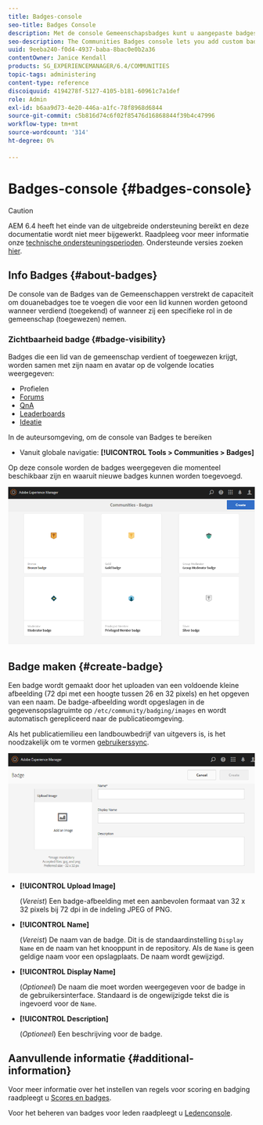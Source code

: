 ```yaml
---
title: Badges-console
seo-title: Badges Console
description: Met de console Gemeenschapsbadges kunt u aangepaste badges toevoegen die kunnen worden weergegeven voor leden die hun geld hebben verdiend (toegekend) of die een specifieke rol in de gemeenschap hebben (toegewezen)
seo-description: The Communities Badges console lets you add custom badges that can be displayed for members when earned (awarded) or when they take on a specific role in the community (assigned)
uuid: 9eeba240-f0d4-4937-baba-8bac0e0b2a36
contentOwner: Janice Kendall
products: SG_EXPERIENCEMANAGER/6.4/COMMUNITIES
topic-tags: administering
content-type: reference
discoiquuid: 4194278f-5127-4105-b181-60961c7a1def
role: Admin
exl-id: b6aa9d73-4e20-446a-a1fc-78f8968d6844
source-git-commit: c5b816d74c6f02f85476d16868844f39b4c47996
workflow-type: tm+mt
source-wordcount: '314'
ht-degree: 0%

---
```


# Badges-console {#badges-console}

>[!CAUTION]
>
>AEM 6.4 heeft het einde van de uitgebreide ondersteuning bereikt en deze documentatie wordt niet meer bijgewerkt. Raadpleeg voor meer informatie onze [technische ondersteuningsperioden](https://helpx.adobe.com/support/programs/eol-matrix.html). Ondersteunde versies zoeken [hier](https://experienceleague.adobe.com/docs/).

## Info Badges {#about-badges}

De console van de Badges van de Gemeenschappen verstrekt de capaciteit om douanebadges toe te voegen die voor een lid kunnen worden getoond wanneer verdiend (toegekend) of wanneer zij een specifieke rol in de gemeenschap (toegewezen) nemen.

### Zichtbaarheid badge {#badge-visibility}

Badges die een lid van de gemeenschap verdient of toegewezen krijgt, worden samen met zijn naam en avatar op de volgende locaties weergegeven:

* Profielen
* [Forums](forum.md)
* [QnA](working-with-qna.md)
* [Leaderboards](enabling-leaderboard.md)
* [Ideatie](ideation-feature.md)

In de auteursomgeving, om de console van Badges te bereiken

* Vanuit globale navigatie: **[!UICONTROL Tools > Communities > Badges]**

Op deze console worden de badges weergegeven die momenteel beschikbaar zijn en waaruit nieuwe badges kunnen worden toegevoegd.

![chlimage_1-242](assets/chlimage_1-242.png)

## Badge maken {#create-badge}

Een badge wordt gemaakt door het uploaden van een voldoende kleine afbeelding (72 dpi met een hoogte tussen 26 en 32 pixels) en het opgeven van een naam. De badge-afbeelding wordt opgeslagen in de gegevensopslagruimte op `/etc/community/badging/images` en wordt automatisch gerepliceerd naar de publicatieomgeving.

Als het publicatiemilieu een landbouwbedrijf van uitgevers is, is het noodzakelijk om te vormen [gebruikerssync](sync.md).

![chlimage_1-243](assets/chlimage_1-243.png)

* **[!UICONTROL Upload Image]**

   (*Vereist*) Een badge-afbeelding met een aanbevolen formaat van 32 x 32 pixels bij 72 dpi in de indeling JPEG of PNG.

* **[!UICONTROL Name]**

   (*Vereist*) De naam van de badge. Dit is de standaardinstelling `Display Name` en de naam van het knooppunt in de repository. Als de `Name` is geen geldige naam voor een opslagplaats. De naam wordt gewijzigd.

* **[!UICONTROL Display Name]**

   (*Optioneel*) De naam die moet worden weergegeven voor de badge in de gebruikersinterface. Standaard is de ongewijzigde tekst die is ingevoerd voor de `Name`.

* **[!UICONTROL Description]**

   (*Optioneel*) Een beschrijving voor de badge.

## Aanvullende informatie {#additional-information}

Voor meer informatie over het instellen van regels voor scoring en badging raadpleegt u [Scores en badges](implementing-scoring.md).

Voor het beheren van badges voor leden raadpleegt u [Ledenconsole](members.md).
